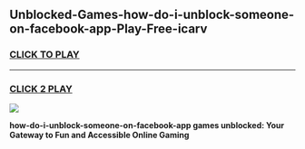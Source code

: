 
## Unblocked-Games-how-do-i-unblock-someone-on-facebook-app-Play-Free-icarv
<h3>
<a href="https://premium76.site?title=how-do-i-unblock-someone-on-facebook-app&ref=21A">CLICK TO PLAY</a></h3>
<hr>

<h3>
<a href="https://premium76.site?title=how-do-i-unblock-someone-on-facebook-app&ref=21A">CLICK 2 PLAY</a>
  
</h3>

<a href="https://premium76.site?title=how-do-i-unblock-someone-on-facebook-app&ref=21A"><img src="https://clearcache.store/games.png"></a>


**how-do-i-unblock-someone-on-facebook-app games unblocked: Your Gateway to Fun and Accessible Online Gaming**
